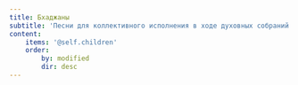```yaml
---
title: Бхаджаны
subtitle: 'Песни для коллективного исполнения в ходе духовных собраний'
content:
    items: '@self.children'
    order:
        by: modified
        dir: desc
---
```


